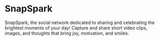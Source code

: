 # SnapSpark
SnapSpark, the social network dedicated to sharing and celebrating the brightest moments of your day! Capture and share short video clips, images, and thoughts that bring joy, motivation, and smiles.

